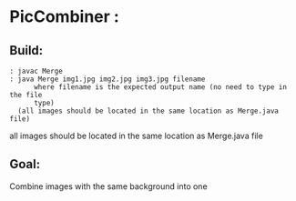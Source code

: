 # PicCombiner : 
## Build:
```
: javac Merge
: java Merge img1.jpg img2.jpg img3.jpg filename
      where filename is the expected output name (no need to type in the file
      type)
  (all images should be located in the same location as Merge.java file)
```

all images should be located in the same location as Merge.java file

## Goal:
Combine images with the same background into one
